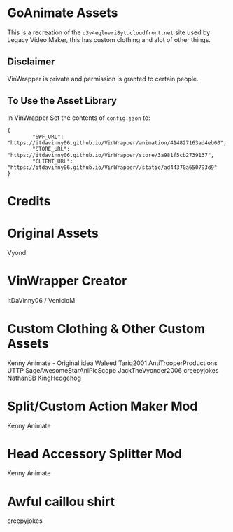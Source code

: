 # GoAnimate Assets
This is a recreation of the `d3v4eglovri8yt.cloudfront.net` site used by Legacy Video Maker, this has custom clothing and alot of other things.

## Disclaimer
VinWrapper is private and permission is granted to certain people.

## To Use the Asset Library
In VinWrapper Set the contents of `config.json` to:
```
{
        "SWF_URL": "https://itdavinny06.github.io/VinWrapper/animation/414827163ad4eb60",
        "STORE_URL": "https://itdavinny06.github.io/VinWrapper/store/3a981f5cb2739137",
        "CLIENT_URL": "https://itdavinny06.github.io/VinWrapper//static/ad44370a650793d9"
}
```

# Credits
# Original Assets
Vyond

# VinWrapper Creator
ItDaVinny06 / VenicioM

# Custom Clothing & Other Custom Assets 
Kenny Animate - Original idea
Waleed Tariq2001
AntiTrooperProductions UTTP
SageAwesomeStarAniPicScope
JackTheVyonder2006
creepyjokes
NathanSB
KingHedgehog


# Split/Custom Action Maker Mod 
Kenny Animate

# Head Accessory Splitter Mod 
Kenny Animate

# Awful caillou shirt
creepyjokes

